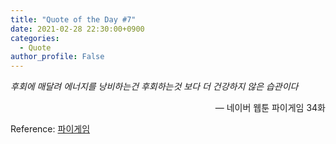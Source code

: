 ```yaml
---
title: "Quote of the Day #7"
date: 2021-02-28 22:30:00+0900
categories:
  - Quote
author_profile: False
---
```


*후회에 매달려 에너지를 낭비하는건 후회하는것 보다 더 건강하지 않은 습관이다*

<div style="text-align: right"> &mdash; 네이버 웹툰 파이게임 34화 </div>

Reference: [파이게임](https://comic.naver.com/webtoon/list.nhn?titleId=749632)

